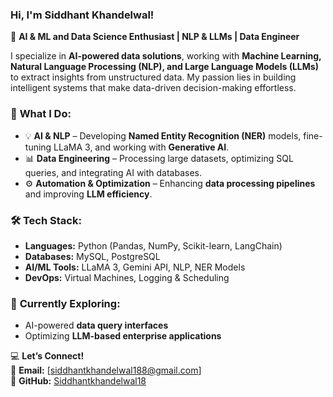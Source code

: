 ### Hi, I'm Siddhant Khandelwal!  

🚀 **AI & ML and Data Science Enthusiast | NLP & LLMs | Data Engineer**  

I specialize in **AI-powered data solutions**, working with **Machine Learning, Natural Language Processing (NLP), and Large Language Models (LLMs)** to extract insights from unstructured data. My passion lies in building intelligent systems that make data-driven decision-making effortless.  

### 🔧 **What I Do:**  
- 💡 **AI & NLP** – Developing **Named Entity Recognition (NER)** models, fine-tuning LLaMA 3, and working with **Generative AI**.  
- 📊 **Data Engineering** – Processing large datasets, optimizing SQL queries, and integrating AI with databases.  
- ⚙️ **Automation & Optimization** – Enhancing **data processing pipelines** and improving **LLM efficiency**.  

### 🛠 **Tech Stack:**  
- **Languages:** Python (Pandas, NumPy, Scikit-learn, LangChain)  
- **Databases:** MySQL, PostgreSQL  
- **AI/ML Tools:** LLaMA 3, Gemini API, NLP, NER Models  
- **DevOps:** Virtual Machines, Logging & Scheduling  

### 🌱 **Currently Exploring:**  
- AI-powered **data query interfaces**  
- Optimizing **LLM-based enterprise applications**  

💻 **Let’s Connect!**  
📩 **Email:** [siddhantkhandelwal188@gmail.com]  
🔗 **GitHub:** [Siddhantkhandelwal18](https://github.com/Siddhantkhandelwal18)  

